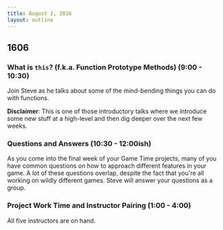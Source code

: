 ```yaml
---
title: August 2, 2016
layout: outline
---
```


## 1606

### What is `this`? (f.k.a. Function Prototype Methods) (9:00 - 10:30)

Join Steve as he talks about some of the mind-bending things you can do with functions.

**Disclaimer**: This is one of those introductory talks where we introduce some new stuff at a high-level and then dig deeper over the next few weeks.

### Questions and Answers (10:30 - 12:00ish)

As you come into the final week of your Game Time projects, many of you have common questions on how to approach different features in your game. A lot of these questions overlap, despite the fact that you're all working on wildly different games. Steve will answer your questions as a group.

### Project Work Time and Instructor Pairing (1:00 - 4:00)

All five instructors are on hand.
